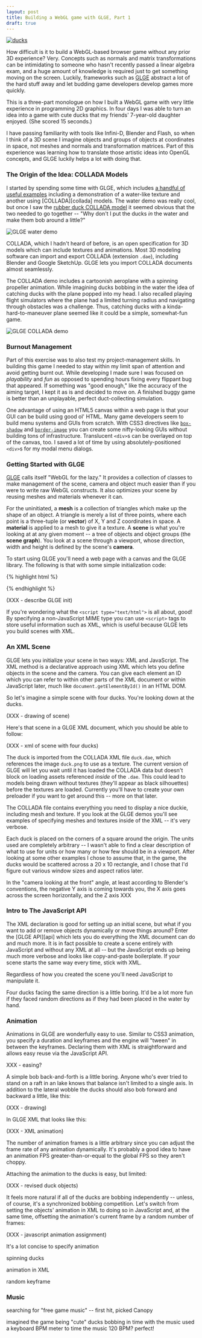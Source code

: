 ```yaml
---
layout: post
title: Building a WebGL game with GLGE, Part 1
draft: true
---
```


[![ducks](images/ducks-splash.png)][ducksgame]

How difficult is it to build a WebGL-based browser game without any prior 3D experience? Very. Concepts such as normals and matrix transformations can be intimidating to someone who hasn't recently passed a linear algebra exam, and a huge amount of knowledge is required just to get something moving on the screen. Luckily, frameworks such as [GLGE][glge] abstract a lot of the hard stuff away and let budding game developers develop games more quickly.

This is a three-part monologue on how I built a WebGL game with very little experience in programming 2D graphics. In four days I was able to turn an idea into a game with cute ducks that my friends' 7-year-old daughter enjoyed. (She scored 15 seconds.)

I have passing familiarity with tools like Infini-D, Blender and Flash, so when I think of a 3D scene I imagine objects and groups of objects at coordinates in space, not meshes and normals and transformation matrices. Part of this experience was learning how to translate those artistic ideas into OpenGL concepts, and GLGE luckily helps a lot with doing that.

### The Origin of the Idea: COLLADA Models

I started by spending some time with GLGE, which includes [a handful of useful examples][glgeexamples] including a demonstration of a water-like texture and another using [COLLADA][collada] models. The water demo was really cool, but once I saw the [rubber duck COLLADA model][duckdae] it seemed obvious that the two needed to go together -- "Why don't I put the ducks _in_ the water and make them bob around a little?"

  [glge]: http://www.glge.org/
  [glgeexamples]: https://github.com/supereggbert/GLGE/tree/master/examples
  [duckdae]: https://collada.org/owl/browse.php?sess=0&parent=126&expand=1&order=name&curview=0&sortname=ASC

![GLGE water demo](images/glge-water.png)

COLLADA, which I hadn't heard of before, is an open specification for 3D models which can include textures and animations. Most 3D modeling software can import and export COLLADA (extension `.dae`), including Blender and Google SketchUp. GLGE lets you import COLLADA documents almost seamlessly.

The COLLADA demo includes a cartoonish aeroplane with a spinning propeller animation. While imagining ducks bobbing in the water the idea of catching ducks with the plane popped into my head. I also recalled playing flight simulators where the plane had a limited turning radius and navigating through obstacles was a challenge. Thus, catching ducks with a kinda-hard-to-maneuver plane seemed like it could be a simple, somewhat-fun game.

![GLGE COLLADA demo](images/glge-collada.png)

### Burnout Management

Part of this exercise was to also test my project-management skills. In building this game I needed to stay within my limit span of attention and avoid getting burnt out. While developing I made sure I was focused on _playability_ and _fun_ as opposed to spending hours fixing every flippant bug that appeared. If something was "good enough," like the accuracy of the aiming target, I kept it as is and decided to move on. A finished buggy game is better than an unplayable, perfect duct-collecting simulation.

One advantage of using an HTML5 canvas within a web page is that your GUI can be build using good ol' HTML. Many game developers seem to build menu systems and GUIs from scratch. With CSS3 directives like [`box-shadow`][box-shadow] and [`border-image`][border-image] you can create some nifty-looking GUIs without building tons of infrastructure. Translucent `<div>`s can be overlayed on top of the canvas, too. I saved a lot of time by using absolutely-positioned `<div>`s for my modal menu dialogs.

  [box-shadow]: http://caniuse.com/#search=box-shadow
  [border-image]: http://www.css3files.com/border/

### Getting Started with GLGE

[GLGE][glge] calls itself "WebGL for the lazy." It provides a collection of classes to make management of the scene, camera and object much easier than if you were to write raw WebGL constructs. It also optimizes your scene by reusing meshes and materials whenever it can.

For the uninitiated, a **mesh** is a collection of triangles which make up the shape of an object. A triangle is merely a list of three points, where each point is a three-tuple (or **vector**) of X, Y and Z coordinates in space. A **material** is applied to a mesh to give it a texture. A **scene** is what you're looking at at any given moment -- a tree of objects and object groups (the **scene graph**). You look at a scene through a viewport, whose direction, width and height is defined by the scene's **camera**.

To start using GLGE you'll need a web page with a canvas and the GLGE library. The following is that with some simple initialization code:

{% highlight html %}
<!doctype html>
<html>
  <head lang="en-us">
    <title>test</title>
    <meta charset="utf-8"/>
    <meta http-equiv="X-UA-Compatible" content="IE=Edge;chrome=1" />
  </head>
  <body>
    <canvas id="canvas" width="1024" height="768"></canvas>
    <script>
      // ...
    </script>
  </body>
</html>
{% endhighlight %}

(XXX - describe GLGE init)

If you're wondering what the `<script type="text/html">` is all about, good! By specifying a non-JavaScript MIME type you can use `<script>` tags to store useful information such as XML, which is useful because GLGE lets you build scenes with XML.

### An XML Scene

GLGE lets you initialize your scene in two ways: XML and JavaScript. The XML method is a declarative approach using XML which lets you define objects in the scene and the camera. You can give each element an ID which you can refer to within other parts of the XML document or within JavaScript later, much like ``document.getElementById()`` in an HTML DOM.

So let's imagine a simple scene with four ducks. You're looking down at the ducks.

(XXX - drawing of scene)

Here's that scene in a GLGE XML document, which you should be able to follow:

(XXX - xml of scene with four ducks)

The duck is imported from the COLLADA XML file `duck.dae`, which references the image `duck.png` to use as a texture. The current version of GLGE will let you wait until it has loaded the COLLADA data but doesn't block on loading assets referenced _inside_ of the `.dae`. This could lead to models being drawn without textures (they'll appear as black silhouettes) before the textures are loaded. Currently you'll have to create your own preloader if you want to get around this -- more on that later.

The COLLADA file contains everything you need to display a nice duckie, including mesh and texture. If you look at the GLGE demos you'll see examples of specifying meshes and textures inside of the XML -- it's very verbose.

Each duck is placed on the corners of a square around the origin. The units used are completely arbitrary -- I wasn't able to find a clear description of what to use for units or how many or how few should be in a viewport. After looking at some other examples I chose to assume that, in the game, the ducks would be scattered across a 20 x 10 rectangle, and I chose that I'd figure out various window sizes and aspect ratios later.

In the "camera looking at the front" angle, at least according to Blender's conventions, the negative Y axis is coming towards you, the X axis goes across the screen horizontally, and the Z axis XXX

### Intro to The JavaScript API

The XML declaration is good for setting up an initial scene, but what if you want to add or remove objects dynamically or move things around? Enter the [GLGE API][api] which lets you do everything the XML document can do and much more. It is in fact possible to create a scene entirely with JavaScript and without any XML at all -- but the JavaScript ends up being much more verbose and looks like copy-and-paste boilerplate. If your scene starts the same way every time, stick with XML.

Regardless of how you created the scene you'll need JavaScript to manipulate it.

Four ducks facing the same direction is a little boring. It'd be a lot more fun if they faced random directions as if they had been placed in the water by hand.

### Animation

Animations in GLGE are wonderfully easy to use. Similar to CSS3 animation, you specify a duration and keyframes and the engine will "tween" in between the keyframes. Declaring them with XML is straightforward and allows easy reuse via the JavaScript API.

XXX - easing?

A simple bob back-and-forth is a little boring. Anyone who's ever tried to stand on a raft in an lake knows that balance isn't limited to a single axis. In addition to the lateral wobble the ducks should also bob forward and backward a little, like this:

(XXX - drawing)

In GLGE XML that looks like this:

(XXX - XML animation)

The number of animation frames is a little arbitrary since you can adjust the frame rate of any animation dynamically. It's probably a good idea to have an animation FPS greater-than-or-equal to the global FPS so they aren't choppy.

Attaching the animation to the ducks is easy, but limited:

(XXX - revised duck objects)

It feels more natural if all of the ducks are bobbing independently -- unless, of course, it's a synchronized bobbing competition. Let's switch from setting the objects' animation in XML to doing so in JavaScript and, at the same time, offsetting the animation's current frame by a random number of frames:

(XXX - javascript animation assignment)


It's a lot concise to specify animation

spinning ducks

animation in XML

random keyframe

### Music

searching for "free game music" -- first hit, picked Canopy

imagined the game being "cute"
ducks bobbing in time with the music
used a keyboard BPM meter to time the music
120 BPM? perfect! 


  [ducksgame]: http://statico.github.com/webgl-demos/ducks/
